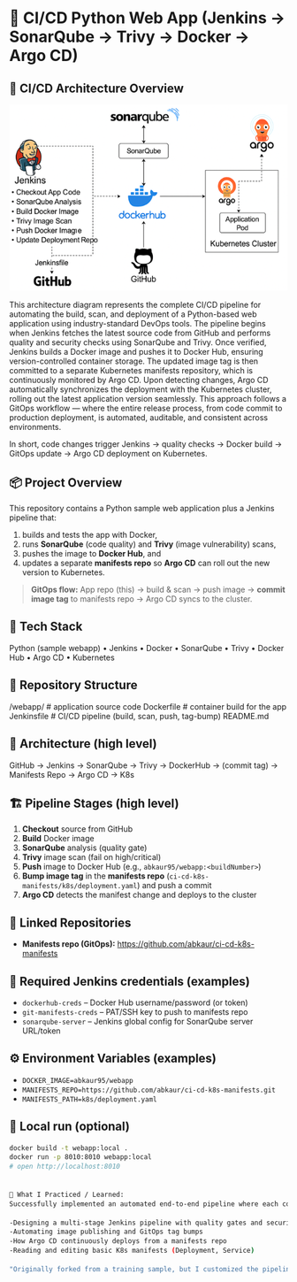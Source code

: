 # 🚀 CI/CD Python Web App (Jenkins → SonarQube → Trivy → Docker → Argo CD)

## 🧭 CI/CD Architecture Overview
![CI/CD Architecture Diagram](./webapp/docs/pipeline-architecture.png)

This architecture diagram represents the complete CI/CD pipeline for automating the build, scan, and deployment of a Python-based web application using industry-standard DevOps tools. The pipeline begins when Jenkins fetches the latest source code from GitHub and performs quality and security checks using SonarQube and Trivy. Once verified, Jenkins builds a Docker image and pushes it to Docker Hub, ensuring version-controlled container storage. The updated image tag is then committed to a separate Kubernetes manifests repository, which is continuously monitored by Argo CD. Upon detecting changes, Argo CD automatically synchronizes the deployment with the Kubernetes cluster, rolling out the latest application version seamlessly. This approach follows a GitOps workflow — where the entire release process, from code commit to production deployment, is automated, auditable, and consistent across environments.

In short, code changes trigger Jenkins → quality checks → Docker build → GitOps update → Argo CD deployment on Kubernetes.

## 📦 Project Overview

This repository contains a Python sample web application plus a Jenkins pipeline that:
1) builds and tests the app with Docker,
2) runs **SonarQube** (code quality) and **Trivy** (image vulnerability) scans,
3) pushes the image to **Docker Hub**, and
4) updates a separate **manifests repo** so **Argo CD** can roll out the new version to Kubernetes.

> **GitOps flow:** App repo (this) → build & scan → push image → **commit image tag** to manifests repo → Argo CD syncs to the cluster.

## 🧰 Tech Stack
Python (sample webapp) • Jenkins • Docker • SonarQube • Trivy • Docker Hub • Argo CD • Kubernetes

## 📂 Repository Structure
/webapp/ # application source code
Dockerfile # container build for the app
Jenkinsfile # CI/CD pipeline (build, scan, push, tag-bump)
README.md
## 🧭 Architecture (high level)
GitHub → Jenkins → SonarQube → Trivy → DockerHub → (commit tag) → Manifests Repo → Argo CD → K8s
## 🏗️ Pipeline Stages (high level)
1. **Checkout** source from GitHub  
2. **Build** Docker image  
3. **SonarQube** analysis (quality gate)  
4. **Trivy** image scan (fail on high/critical)  
5. **Push** image to Docker Hub (e.g., `abkaur95/webapp:<buildNumber>`)  
6. **Bump image tag** in the **manifests repo** (`ci-cd-k8s-manifests/k8s/deployment.yaml`) and push a commit  
7. **Argo CD** detects the manifest change and deploys to the cluster

## 🔗 Linked Repositories
- **Manifests repo (GitOps):** https://github.com/abkaur/ci-cd-k8s-manifests

## 🔐 Required Jenkins credentials (examples)
- `dockerhub-creds` – Docker Hub username/password (or token)
- `git-manifests-creds` – PAT/SSH key to push to manifests repo
- `sonarqube-server` – Jenkins global config for SonarQube server URL/token

## ⚙️ Environment Variables (examples)
- `DOCKER_IMAGE=abkaur95/webapp`
- `MANIFESTS_REPO=https://github.com/abkaur/ci-cd-k8s-manifests.git`
- `MANIFESTS_PATH=k8s/deployment.yaml`

## 🧪 Local run (optional)
```bash
docker build -t webapp:local .
docker run -p 8010:8010 webapp:local
# open http://localhost:8010


🧠 What I Practiced / Learned:
Successfully implemented an automated end-to-end pipeline where each commit triggers quality and security scans, image build and push, manifest update, and Argo CD deployment

-Designing a multi-stage Jenkins pipeline with quality gates and security checks
-Automating image publishing and GitOps tag bumps
-How Argo CD continuously deploys from a manifests repo
-Reading and editing basic K8s manifests (Deployment, Service)

"Originally forked from a training sample, but I customized the pipeline, added scanning, and implemented a GitOps flow with a separate manifests repository."


